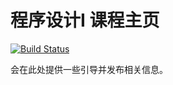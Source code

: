 # 程序设计I 课程主页

[![Build Status](https://travis-ci.org/cs011164/cs011164.github.io.svg?branch=master)](https://travis-ci.org/cs011164/cs011164.github.io)

会在此处提供一些引导并发布相关信息。